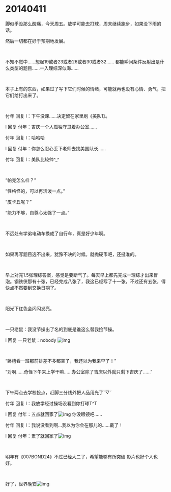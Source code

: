 # 20140411

脚似乎没那么酸痛，今天周五。放学可能去打球，周末继续跑步，如果没下雨的话。

然后一切都在好于预期地发展。

<br/>

不知不觉中……想起19或者23或者26或者30或者32…… 都能瞬间条件反射出是什么类型的题目……一入理综深似海……

<br/>

本子上有的东西，如果过了写下它们时候的情绪，可能就再也没有心情、勇气，把它们给打出来了。

<br/>

付年 回复 I：下午没课…...决定留在家里刷《美队1》。

I 回复 付年：吉庆一个人孤独守卫着办公室……

付年 回复 I：哈哈哈

I 回复 付年：你怎么忍心丢下老师去找美国队长……

付年 回复 I：美队比较帅^_^

<br/>

“帕克怎么样？”

“性格怪的，可以再活泼一点。”

“皮卡丘呢？”

“能力不够，自尊心太强了一点。”

<br/>

不远处有学弟电动车换成了自行车，真是好少年啊。

<br/>

如果再写题目选不出来，犹豫不决的时候。就抛硬币吧，还挺准的。

<br/>

早上对完1.5张理综答案，感觉是要断气了。每天早上都先完成一理综才出来冒泡。钢铁侠那有十张，已经完成八张了，我这已经写了十一张，不过还有五张，得快点不然要到交换日期了。

 <br/>

阳光下红色会闪闪发亮。

<br/>

一只老鼠：我没节操出了名的到底是谁这么替我捡节操。

I 回复 一只老鼠：nobody ![img](http://qzonestyle.gtimg.cn/qzone/em/e137.gif)

<br/>

“卧槽看一班那前排差不多都空了，我还以为我来早了！”

“对啊……奇怪下午来上学干嘛……办公室除了吉庆以外就只剩下吉庆了……”

<br/>

下午两点去学校投点，赶脚三分线外把人品用光了ˇ▽ˇ

付年 回复 I：我放学经过操场没看到你打球T^T

I 回复 付年：五点就回家了![img](http://qzonestyle.gtimg.cn/qzone/em/e136.gif) 你没眼镜吧……

付年 回复 I：我说没看到啊…我以为你会在那儿的……戴了！

I 回复 付年：累了就回家了![img](http://qzonestyle.gtimg.cn/qzone/em/e128.gif)

<br/>

明年有《007BOND24》不过已经大二了，希望能够有所突破 影片也好个人也好。

<br/>

好了，世界晚安![img](http://qzonestyle.gtimg.cn/qzone/em/e175.gif)